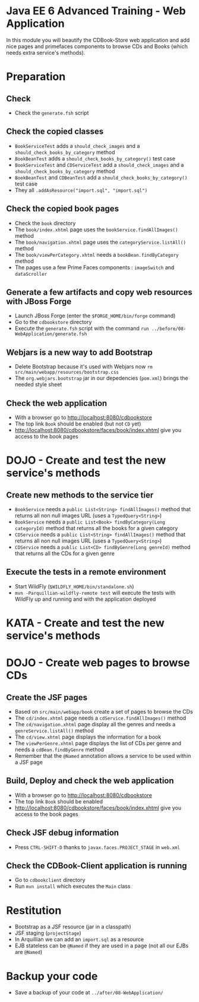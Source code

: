 # Java EE 6 Advanced Training - Web Application

In this module you will beautify the CDBook-Store web application and add nice pages and primefaces components to browse CDs and Books (which needs extra service's methods).

# Preparation

## Check

* Check the `generate.fsh` script

##  Check the copied classes

* `BookServiceTest` adds a `should_check_images` and a `should_check_books_by_category` method
* `BookBeanTest` adds a `should_check_books_by_category()` test case
* `BookServiceTest` and `CDServiceTest` add a `should_check_images` and a `should_check_books_by_category` method
* `BookBeanTest` and `CDBeanTest` add a `should_check_books_by_category()` test case
* They all `.addAsResource("import.sql", "import.sql")`

##  Check the copied book pages

* Check the `book` directory
* The `book/index.xhtml` page uses the `bookService.findAllImages()` method
* The `book/navigation.xhtml` page uses the `categoryService.listAll()` method
* The `book/viewPerCategory.xhtml` needs a `bookBean.findByCategory` method
* The pages use a few Prime Faces components : `imageSwitch` and `dataScroller` 

## Generate a few artifacts and copy web resources with JBoss Forge

* Launch JBoss Forge (enter the `$FORGE_HOME/bin/forge` command)
* Go to the `cdbookstore` directory
* Execute the `generate.fsh` script with the command `run ../before/08-WebApplication/generate.fsh` 

## Webjars is a new way to add Bootstrap

* Delete Bootstrap because it's used with Webjars now `rm src/main/webapp/resources/bootstrap.css`
* The `org.webjars.bootstrap` jar in our depedencies (`pom.xml`) brings the needed style sheet

## Check the web application
                 
* With a browser go to [http://localhost:8080/cdbookstore]()
* The top link `Book` should be enabled (but not `CD` yet)
* [http://localhost:8080/cdbookstore/faces/book/index.xhtml]() give you access to the book pages

# DOJO - Create and test the new service's methods

## Create new methods to the service tier

* `BookService` needs a `public List<String> findAllImages()` method that returns all non null images URL (uses a `TypedQuery<String>`) 
* `BookService` needs a `public List<Book> findByCategory(Long categoryId)` method that returns all the books for a given category
* `CDService` needs a `public List<String> findAllImages()` method that returns all non null images URL (uses a `TypedQuery<String>`) 
* `CDService` needs a `public List<CD> findByGenre(Long genreId)` method that returns all the CDs for a given genre

## Execute the tests in a remote environment

* Start WildFly (`$WILDFLY_HOME/bin/standalone.sh`)
* `mvn -Parquillian-wildfly-remote test` will execute the tests with WildFly up and running and with the application deployed

# KATA - Create and test the new service's methods

# DOJO - Create web pages to browse CDs

## Create the JSF pages

* Based on `src/main/webapp/book` create a set of pages to browse the CDs
* The `cd/index.xhtml` page needs a `cdService.findAllImages()` method
* The `cd/navigation.xhtml` page display all the genres and needs a `genreService.listAll()` method
* The `cd/view.xhtml` page displays the information for a book
* The `viewPerGenre.xhtml` page displays the list of CDs per genre and needs a `cdBean.findByGenre` method
* Remember that the `@Named` annotation allows a service to be used within a JSF page

## Build, Deploy and check the web application
                 
* With a browser go to [http://localhost:8080/cdbookstore]()
* The top link `Book` should be enabled 
* [http://localhost:8080/cdbookstore/faces/book/index.xhtml]() give you access to the book pages

## Check JSF debug information

* Press `CTRL-SHIFT-D` thanks to `javax.faces.PROJECT_STAGE` in `web.xml`

## Check the CDBook-Client application is running

* Go to `cdbookclient` directory
* Run `mvn install` which executes the `Main` class

# Restitution

* Bootstrap as a JSF resource (jar in a classpath)
* JSF staging (`projectStage`)
* In Arquillian we can add an `import.sql` as a resource
* EJB stateless can be `@Named` if they are used in a page (not all our EJBs are `@Named`)

# Backup your code

* Save a backup of your code at `../after/08-WebApplication/`
